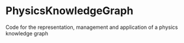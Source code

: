 # PhysicsKnowledgeGraph
Code for the representation, management and application of a physics knowledge graph
